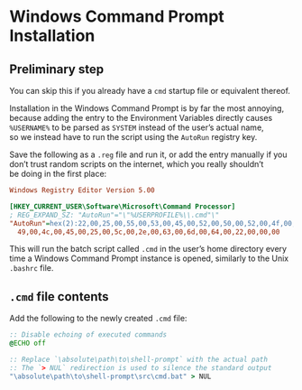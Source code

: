 Windows Command Prompt Installation
===================================

Preliminary step
----------------

You can skip this if you already have a `cmd` startup file
or equivalent thereof.

Installation in the Windows Command Prompt is by far the most annoying,
because adding the entry to the Environment Variables directly causes
`%USERNAME%` to be parsed as `SYSTEM` instead of the user’s actual name,
so we instead have to run the script using the `AutoRun` registry key.

Save the following as a `.reg` file and run it, or add the entry
manually if you don’t trust random scripts on the internet,
which you really shouldn’t be doing in the first place:
```ini
Windows Registry Editor Version 5.00

[HKEY_CURRENT_USER\Software\Microsoft\Command Processor]
; REG_EXPAND_SZ: "AutoRun"="\"%USERPROFILE%\\.cmd"\"
"AutoRun"=hex(2):22,00,25,00,55,00,53,00,45,00,52,00,50,00,52,00,4f,00,46,00,\
  49,00,4c,00,45,00,25,00,5c,00,2e,00,63,00,6d,00,64,00,22,00,00,00
```

This will run the batch script called `.cmd` in the user’s home
directory every time a Windows Command Prompt instance is opened,
similarly to the Unix `.bashrc` file.

`.cmd` file contents
--------------------

Add the following to the newly created `.cmd` file:
```cmd
:: Disable echoing of executed commands
@ECHO off

:: Replace `\absolute\path\to\shell-prompt` with the actual path
:: The `> NUL` redirection is used to silence the standard output
"\absolute\path\to\shell-prompt\src\cmd.bat" > NUL
```
